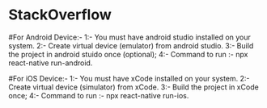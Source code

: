 # StackOverflow
#For Android Device:-
1:- You must have android studio installed on your system.
2:- Create virtual device (emulator) from android studio.
3:- Build the project in android stuido once (optional);
4:- Command to run :- npx react-native run-android.

#For iOS Device:-
1:- You must have xCode installed on your system.
2:- Create virtual device (simulator) from xCode.
3:- Build the project in xCode once;
4:- Command to run :- npx react-native run-ios.
